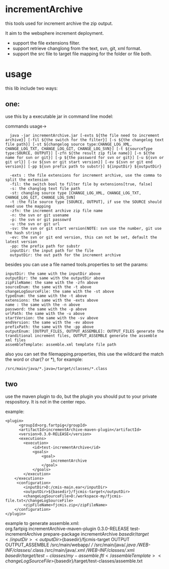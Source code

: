 # incrementArchive

this tools used for increment archive the zip output.

It aim to  the websphere increment deployment.    
* support the file extensions filter.  
* support retrieve changlong from the text, svn, git, xml format.   
* support the src file to target file mapping for the folder or file both. 

# usage

this lib include two ways:

## one:
use this by a executable jar in command line model:

commands usage->

	  java -jar incrementArchive.jar [-exts ${the file need to increment archive}] [-fil ${the switch for the filter}] [-s ${the changelog text file path}] [-st ${changelog source type:CHANGE_LOG_XML, CHANGE_LOG_TXT, CHANGE_LOG_GIT, CHANGE_LOG_SVN}] [-t ${sourceType type:SOURCE, OUTPUT}] [-zfn ${the result zip file name}] [-n ${the name for svn or git}] [-p ${the password for svn or git}] [-u ${svn or git url}] [-sv ${svn or git start version}] [-ev ${svn or git end version}] [-pp ${svn prefix path to substr}] ${inputDir} ${outputDir}
	
	  -exts : the file extensions for increment archive, use the comma to split the extension  
	  -fil: the switch bool to filter file by extensions[true, false]  
	  -s: the changlog text file path  
	  -st: changlog source type [CHANGE_LOG_XML, CHANGE_LOG_TXT, CHANGE_LOG_GIT, CHANGE_LOG_SVN]   
	  -t :the file source type [SOURCE, OUTPUT], if use the SOURCE should need use the mapping  
	  -zfn: the increment archive zip file name  
	  -n: the svn or git usename
	  -p: the svn or git passowrd
	  -u :the svn or git url
	  -sv: the svn or git start version(NOTE: svn use the number, git use the hash string)  
	  -ev: the svn or git end version, this can not be set, default the latest version
	  -pp: the prefix path for substr
	  inputDir: the input path for the file
	  outputDir: the out path for the increment archive

besides you can use a file named tools.properties to set the params:

	inputDir: the same with the inputDir above
	outputDir: the same with the outputDir above
	zipFileName: the same with the -zfn above
	sourceEnum: the same with the -t above
	changeLogSourceFile: the same with the -st above
	typeEnum: the same with the -t above
	extensions: the same with the -exts above
	name : the same with the -n above
	password: the same with the -p above
	urlPath: the same with the -u above
	startVersion: the same with the -sv above
	endVersion: the same with the -ev above
	prefixPath: the same with the -pp above  
	outputEnum: [OUTPUT_FILES, OUTPUT_ASSEMBLE]: OUTPUT_FILES generate the tranditional increment files, OUTPUT_ASSEMBLE generate the assemble xml files  
	assembleTemplate: assemble.xml template file path  

also you can set the filemapping.properties, this use the wildcard the match the word or char(? or *), for example:  

	/src/main/java/*.java=/target/classes/*.class

    
## two
use the maven plugin to do, but the plugin you should put to your private respository. It is not in the center repo.

example:

	<plugin>
          <groupId>org.fartpig</groupId>
          <artifactId>incrementArchive-maven-plugin</artifactId>
          <version>0.3.0-RELEASE</version>
          <executions>
			<execution>
				<id>test-incrementArchive</id>
				<goals>
					<goal>
						incrementArchive
					</goal>
				</goals>
			</execution>
		</executions>
         <configuration>
			<inputDir>D:/cmis-main.ear</inputDir>
			<outputDir>${basedir}/fjcmis-target</outputDir>
			<changeLogSourceFile>D:/workspace-my/fjcmis-file.txt</changeLogSourceFile>
			<zipFileName>fjcmis.zip</zipFileName>
		</configuration>
	</plugin>  

	
example to generate assemble.xml:	
	<plugin>
		<groupId>org.fartpig</groupId>
		<artifactId>incrementArchive-maven-plugin</artifactId>
		<version>0.3.0-RELEASE</version>
		<executions>
			<execution>
				<id>test-incrementArchive</id>
				<phase>prepare-package</phase>
				<goals>
					<goal>
						incrementArchive
					</goal>
				</goals>
			</execution>
		</executions>
		<configuration>
			<inputDir>${basedir}/target</inputDir>
			<outputDir>${basedir}/fjcmis-target</outputDir>
			<typeEnum>OUTPUT</typeEnum>
			<outputEnum>OUTPUT_ASSEMBLE</outputEnum>
			<fileMapping>
				<property>
					<name>/src/main/webapp/*</name>
					<value>/*</value>
				</property>
				<property>
					<name>/src/main/java/*.java</name>
					<value>/WEB-INF/classes/*.class</value>
				</property>
				<property>
					<name>/src/main/java/*.xml</name>
					<value>/WEB-INF/classes/*.xml</value>
				</property>
			</fileMapping>
			<assembleTemplate>${basedir}/target/test-classes/my-assemble.ftl</assembleTemplate>
			<changeLogSourceFile>${basedir}/target/test-classes/assemble.txt</changeLogSourceFile>
		</configuration>
	</plugin>
